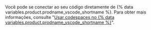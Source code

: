 Você pode se conectar ao seu código diretamente de {% data variables.product.prodname_vscode_shortname %}. Para obter mais informações, consulte "[Usar codespaces no {% data variables.product.prodname_vscode_shortname %}](/github/developing-online-with-codespaces/using-codespaces-in-visual-studio-code)".
